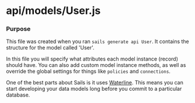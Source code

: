# api/models/User.js
### Purpose
This file was created when you ran `sails generate api User`.  It contains the structure for the model called 'User'.

In this file you will specify what attributes each model instance (record) should have.  You can also add custom model instance methods, as well as override the global settings for things like `policies` and `connections`.

One of the best parts about Sails is it uses [Waterline](https://github.com/balderdashy/waterline).  This means you can start developing your data models long before you commit to a particular database.


<docmeta name="displayName" value="User.js">
